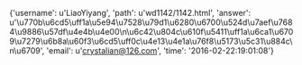 {'username': u'LiaoYiyang', 'path': u'wd1142/1142.html', 'answer': u'\u770b\u6cd5\uff1a\u5e94\u7528\u79d1\u6280\u6700\u524d\u7aef\u7684\u9886\u57df\u4e4b\u4e00\n\u6c42\u804c\u610f\u5411\uff1a\u6ca1\u6709\u7279\u6b8a\u60f3\u6cd5\uff0c\u4e13\u4e1a\u76f8\u5173\u5c31\u884c\n\u6709', 'email': u'crystalian@126.com', 'time': '2016-02-22:19:01:08'}